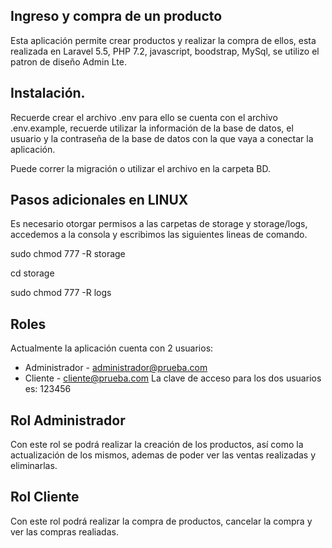 
## Ingreso y compra de un producto

Esta aplicación permite crear productos y realizar la compra de ellos, esta realizada en Laravel 5.5, PHP 7.2, javascript, boodstrap, MySql, se utilizo el patron de diseño Admin Lte.

## Instalación.

Recuerde crear el archivo .env para ello se cuenta con el archivo .env.example, recuerde utilizar la información de la base de datos, el usuario y la contraseña de la base de datos con la que vaya a conectar la aplicación.  

Puede correr la migración o utilizar el archivo en la carpeta BD.

## Pasos adicionales en LINUX

Es necesario otorgar permisos a las carpetas de storage y storage/logs, accedemos a la consola y escribimos las siguientes lineas de comando.

sudo chmod 777 -R storage

cd storage

sudo chmod 777 -R logs

## Roles

Actualmente la aplicación cuenta con 2 usuarios:

- Administrador - administrador@prueba.com
- Cliente - cliente@prueba.com
La clave de acceso para los dos usuarios es: 123456

## Rol Administrador

Con este rol se podrá realizar la creación de los productos, así como la actualización de los mismos, ademas de poder ver las ventas realizadas y eliminarlas.

## Rol Cliente

Con este rol podrá realizar la compra de productos, cancelar la compra y ver las compras realiadas.



